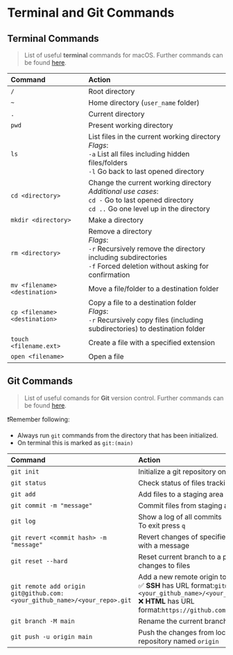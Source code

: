 # Terminal and Git Commands


## Terminal Commands
> List of useful **terminal** commands for macOS. Further commands can be found [here](https://ss64.com/mac/).

|Command|Action|
|:----    | :----|
|`/`|Root directory|
|`~`|Home directory (`user_name` folder)|
|`.`|Current directory|
|`pwd`|Present working directory|
|`ls`|List files in the current working directory <br> *Flags*: <br>`-a` List all files including hidden files/folders <br> `-l` Go back to last opened directory|
|`cd <directory>`|Change the current working directory <br> *Additional use cases*:<br>`cd -` Go to last opened directory <br> `cd ..` Go one level up in the directory|
|`mkdir <directory>` |Make a directory|
|`rm <directory>`|Remove a directory <br> *Flags*: <br> `-r` Recursively remove the directory including subdirectories <br> `-f` Forced deletion without asking for confirmation|
|`mv <filename> <destination>` |Move a file/folder to a destination folder|
|`cp <filename> <destination>`|Copy a file to a destination folder <br> *Flags*: <br> `-r` Recursively copy files (including subdirectories) to destination folder|
|`touch <filename.ext>`|Create a file with a specified extension|
|`open <filename>`|Open a file|


## Git Commands
> List of useful comands for **Git** version control. Further commands can be found [here](https://git-scm.com/docs).

❗️Remember following: 

- Always run `git` commands from the directory that has been initialized. 
- On terminal this is marked as `git:(main)`

|Command|Action|
|:----    | :----|
|`git init`|Initialize a git repository on the current working directory|
|`git status`|Check status of files tracking|
|`git add`|Add files to a staging area|
|`git commit -m "message"`|Commit files from staging area to the git repository|
|`git log`|Show a log of all commits <br> To exit press  `q`|
|`git revert <commit hash> -m "message"`|Revert changes of specified commit, and creates a new commit with a message|
|`git reset --hard`|Reset current branch to a previous commit, discards all local changes to files|
|`git remote add origin git@github.com:<your_github_name>/<your_repo>.git`|Add a new remote origin to your local Git repository <br> ✅ **SSH** has URL format:`git@github.com:<your_github_name>/<your_repo>.git` <br> ❌ **HTML** has URL format:`https://github.com/<github_username>/<your_repo>.git`|
|`git branch -M main`| Rename the current branch to `main`|
|`git push -u origin main`|Push the changes from local `main` branch to the remote repository named `origin`|


















